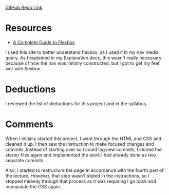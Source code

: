 [GitHub Repo Link](https://github.com/gerrettrice/project_transformation_rice_gerrett)

# Resources

* [A Complete Guide to Flexbox](https://css-tricks.com/snippets/css/a-guide-to-flexbox/)

I used this site to better understand flexbox, as I used it in my nav media query. As I explained in my Explanation.docx, this wasn't really necessary because of how the nav was initially constructed, but I got to get my feet wet with flexbox.

# Deductions

I reviewed the list of deductions for this project and in the syllabus.

# Comments

When I initially started this project, I went through the HTML and CSS and cleaned it up. I then saw the instruction to make focused changes and commits. Instead of starting over so I could log new commits, I cloned the starter files again and implemented the work I had already done as two separate commits.

Also, I started to restructure the page in accordance with the fourth part of the lecture. However,  that step wasn't stated in the instructions, so I stopped midway through that process as it was requiring I go back and manipulate the CSS again.
